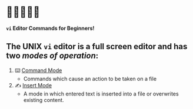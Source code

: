 # **:star2::star2::star2::star2::star2:**
**`vi` Editor Commands for Beginners!**

## **The UNIX `vi` editor is a full screen editor and has two _modes of operation_:** 
1. :keyboard: [Command Mode](vi/command-mode/README.md)
    - Commands which cause an action to be taken on a file 
1. :writing_hand: [Insert Mode](vi/insert-mode/README.md)
    - A mode in which entered text is inserted into a file or overwrites existing content.